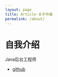 ```yaml
---
layout: page
title: Article-关于作者
permalink: /about/
---
```

# 自我介绍
Java后台工程师

* [github](https://github.com/spirecat)